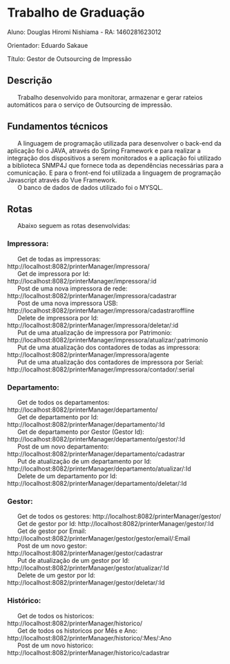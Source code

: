 # Trabalho de Graduação

Aluno: Douglas Hiromi Nishiama - RA: 1460281623012

Orientador: Eduardo Sakaue

Título: Gestor de Outsourcing de Impressão

## Descrição
&nbsp;&nbsp;&nbsp;&nbsp;&nbsp;&nbsp;Trabalho desenvolvido para monitorar, armazenar e gerar rateios automáticos para o serviço de Outsourcing de impressão.

## Fundamentos técnicos
&nbsp;&nbsp;&nbsp;&nbsp;&nbsp;&nbsp;A linguagem de programação utilizada para desenvolver o back-end da aplicação foi o JAVA, através do Spring Framework e para realizar a integração dos dispositivos a serem monitorados e a aplicação foi utilizado a biblioteca SNMP4J que fornece toda as dependências necessárias para a comunicação. E para o front-end foi utilizada a linguagem de programação Javascript através do Vue Framework.<br>
&nbsp;&nbsp;&nbsp;&nbsp;&nbsp;&nbsp;O banco de dados de dados utilizado foi o MYSQL.

## Rotas
&nbsp;&nbsp;&nbsp;&nbsp;&nbsp;&nbsp;Abaixo seguem as rotas desenvolvidas:<br>

### Impressora:
&nbsp;&nbsp;&nbsp;&nbsp;&nbsp;&nbsp;Get de todas as impressoras: http://localhost:8082/printerManager/impressora/<br>
&nbsp;&nbsp;&nbsp;&nbsp;&nbsp;&nbsp;Get de impressora por Id: http://localhost:8082/printerManager/impressora/:id<br>
&nbsp;&nbsp;&nbsp;&nbsp;&nbsp;&nbsp;Post de uma nova impressora de rede: http://localhost:8082/printerManager/impressora/cadastrar<br>
&nbsp;&nbsp;&nbsp;&nbsp;&nbsp;&nbsp;Post de uma nova impressora USB: http://localhost:8082/printerManager/impressora/cadastraroffline<br>
&nbsp;&nbsp;&nbsp;&nbsp;&nbsp;&nbsp;Delete de impressora por Id: http://localhost:8082/printerManager/impressora/deletar/:id<br>
&nbsp;&nbsp;&nbsp;&nbsp;&nbsp;&nbsp;Put de uma atualização de impressora por Patrimonio: http://localhost:8082/printerManager/impressora/atualizar/:patrimonio<br>
&nbsp;&nbsp;&nbsp;&nbsp;&nbsp;&nbsp;Put de uma atualização dos contadores de todas as impressora: http://localhost:8082/printerManager/impressora/agente<br>
&nbsp;&nbsp;&nbsp;&nbsp;&nbsp;&nbsp;Put de uma atualização dos contadores de impressora por Serial: http://localhost:8082/printerManager/impressora/contador/:serial<br>

### Departamento:
&nbsp;&nbsp;&nbsp;&nbsp;&nbsp;&nbsp;Get de todos os departamentos: http://localhost:8082/printerManager/departamento/<br>
&nbsp;&nbsp;&nbsp;&nbsp;&nbsp;&nbsp;Get de departamento por Id: http://localhost:8082/printerManager/departamento/:Id<br>
&nbsp;&nbsp;&nbsp;&nbsp;&nbsp;&nbsp;Get de departamento por Gestor (Gestor Id): http://localhost:8082/printerManager/departamento/gestor/:Id<br>
&nbsp;&nbsp;&nbsp;&nbsp;&nbsp;&nbsp;Post de um novo departamento: http://localhost:8082/printerManager/departamento/cadastrar<br>
&nbsp;&nbsp;&nbsp;&nbsp;&nbsp;&nbsp;Put de atualização de um departamento por Id: http://localhost:8082/printerManager/departamento/atualizar/:Id<br>
&nbsp;&nbsp;&nbsp;&nbsp;&nbsp;&nbsp;Delete de um departamento por Id: http://localhost:8082/printerManager/departamento/deletar/:Id<br>

### Gestor:
&nbsp;&nbsp;&nbsp;&nbsp;&nbsp;&nbsp;Get de todos os gestores: http://localhost:8082/printerManager/gestor/<br>
&nbsp;&nbsp;&nbsp;&nbsp;&nbsp;&nbsp;Get de gestor por Id: http://localhost:8082/printerManager/gestor/:Id<br>
&nbsp;&nbsp;&nbsp;&nbsp;&nbsp;&nbsp;Get de gestor por Email: http://localhost:8082/printerManager/gestor/gestor/email/:Email<br>
&nbsp;&nbsp;&nbsp;&nbsp;&nbsp;&nbsp;Post de um novo gestor: http://localhost:8082/printerManager/gestor/cadastrar<br>
&nbsp;&nbsp;&nbsp;&nbsp;&nbsp;&nbsp;Put de atualização de um gestor por Id: http://localhost:8082/printerManager/gestor/atualizar/:Id<br>
&nbsp;&nbsp;&nbsp;&nbsp;&nbsp;&nbsp;Delete de um gestor por Id: http://localhost:8082/printerManager/gestor/deletar/:Id<br>

### Histórico:
&nbsp;&nbsp;&nbsp;&nbsp;&nbsp;&nbsp;Get de todos os historicos: http://localhost:8082/printerManager/historico/<br>
&nbsp;&nbsp;&nbsp;&nbsp;&nbsp;&nbsp;Get de todos os historicos por Mês e Ano: http://localhost:8082/printerManager/historico/:Mes/:Ano<br>
&nbsp;&nbsp;&nbsp;&nbsp;&nbsp;&nbsp;Post de um novo historico: http://localhost:8082/printerManager/historico/cadastrar<br>
